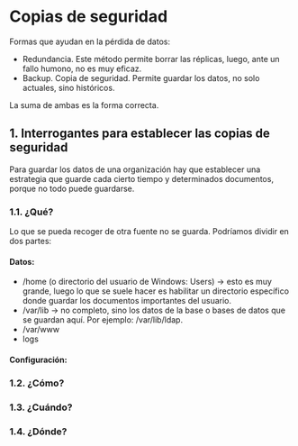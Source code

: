 # Copias de seguridad
Formas que ayudan en la pérdida de datos:
- Redundancia. Este método permite borrar las réplicas, luego, ante un fallo humono, no es muy eficaz. 
- Backup. Copia de seguridad. Permite guardar los datos, no solo actuales, sino históricos. 

La suma de ambas es la forma correcta. 


## 1. Interrogantes para establecer las copias de seguridad
Para guardar los datos de una organización hay que establecer una estrategia que guarde cada cierto tiempo y determinados documentos, porque no todo puede guardarse.

### 1.1. ¿Qué?
Lo que se pueda recoger de otra fuente no se guarda. Podríamos dividir en dos partes:
#### Datos: 
- /home (o directorio del usuario de Windows: Users\) -> esto es muy grande, luego lo que se suele hacer es habilitar un directorio específico donde guardar los documentos importantes del usuario.
- /var/lib -> no completo, sino los datos de la base o bases de datos que se guardan aquí. Por ejemplo: /var/lib/ldap.
- /var/www
- logs

#### Configuración:

### 1.2. ¿Cómo?

### 1.3. ¿Cuándo?

### 1.4. ¿Dónde? 

